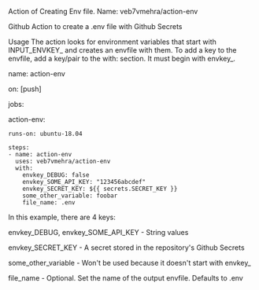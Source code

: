 Action of Creating Env file.
Name: veb7vmehra/action-env

Github Action to create a .env file with Github Secrets

Usage
The action looks for environment variables that start with INPUT_ENVKEY_ and creates an envfile with them. To add a key to the envfile, add a key/pair to the with: section. It must begin with envkey_.

name: action-env

on: [push]

jobs:

  action-env:
 
    runs-on: ubuntu-18.04
 
    steps:
    - name: action-env
      uses: veb7vmehra/action-env
      with:
        envkey_DEBUG: false
        envkey_SOME_API_KEY: "123456abcdef"
        envkey_SECRET_KEY: ${{ secrets.SECRET_KEY }}
        some_other_variable: foobar
        file_name: .env
In this example, there are 4 keys:

envkey_DEBUG, envkey_SOME_API_KEY - String values

envkey_SECRET_KEY - A secret stored in the repository's Github Secrets

some_other_variable - Won't be used because it doesn't start with envkey_

file_name - Optional. Set the name of the output envfile. Defaults to .env